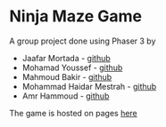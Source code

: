 # Ninja Maze Game

A group project done using Phaser 3 by
- Jaafar Mortada - [github](https://github.com/JaafarMortada)
- Mohamad Youssef - [github](https://github.com/mohamadyoussef24)
- Mahmoud Bakir - [github](https://github.com/Mahmoud-Bakir)
- Mohammad Haidar Mestrah - [github](https://github.com/Haidar-02)
- Amr Hammoud - [github](https://github.com/amr-hammoud)

The game is hosted on pages [here](https://amr-hammoud.github.io/maze-game/)
